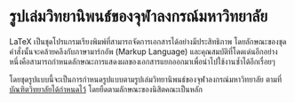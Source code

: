 # รูปเล่มวิทยานิพนธ์ของจุฬาลงกรณ์มหาวิทยาลัย

LaTeX เป็นชุดโปรแกรมเรียงพิมพ์ที่สามารถจัดการเอกสารได้อย่างมีประสิทธิภาพ โดยลักษณะของชุดคำสั่งนั้นจะคล้ายคลึงกับภาษามาร์กอัพ (Markup Language) 
และคุณสมบัติที่โดดเด่นอีกอย่างหนึ่งคือสามารถกำหนดลักษณะการแสดงผลของเอกสารแยกออกมาเพื่อนำไปใช้งานซ้ำได้อีกเรื่อยๆ  

โดยชุดรูปแบบนี้จะเป็นการกำหนดรูปแบบตามรูปเล่มวิทยานิพนธ์ของจุฬาลงกรณ์มหาวิทยาลัย ตามที่[บัณฑิตวิทยาลัยได้กำหนดไว้](http://www.grad.chula.ac.th/th/01_information/d10_thesis.php) โดยยืดตามลักษณะของนิสิตคณะเป็นหลัก 
